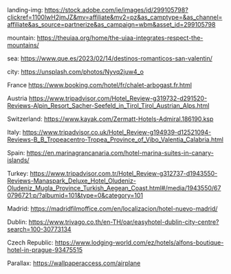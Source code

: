 landing-img:
https://stock.adobe.com/ie/images/id/299105798?clickref=1100lwH2jmJZ&mv=affiliate&mv2=pz&as_camptype=&as_channel=affiliate&as_source=partnerize&as_campaign=wbm&asset_id=299105798

mountain:
https://theuiaa.org/home/the-uiaa-integrates-respect-the-mountains/

sea:
https://www.que.es/2023/02/14/destinos-romanticos-san-valentin/

city:
https://unsplash.com/photos/Nyvq2juw4_o

France
https://www.booking.com/hotel/fr/chalet-arbogast.fr.html

Austria
https://www.tripadvisor.com/Hotel_Review-g319732-d291520-Reviews-Alpin_Resort_Sacher-Seefeld_in_Tirol_Tirol_Austrian_Alps.html

Switzerland:
https://www.kayak.com/Zermatt-Hotels-Admiral.186190.ksp

Italy:
https://www.tripadvisor.co.uk/Hotel_Review-g194939-d12521094-Reviews-B_B_Tropeacentro-Tropea_Province_of_Vibo_Valentia_Calabria.html

Spain:
https://en.marinagrancanaria.com/hotel-marina-suites-in-canary-islands/

Turkey:
https://www.tripadvisor.com.tr/Hotel_Review-g312737-d1943550-Reviews-Manaspark_Deluxe_Hotel_Oludeniz-Oludeniz_Mugla_Province_Turkish_Aegean_Coast.html#/media/1943550/670796721:p/?albumid=101&type=0&category=101

Madrid:
https://madridfilmoffice.com/en/localizacion/hotel-nuevo-madrid/

Dublin:
https://www.trivago.co.th/en-TH/oar/easyhotel-dublin-city-centre?search=100-30773134

Czech Republic:
https://www.lodging-world.com/ez/hotels/alfons-boutique-hotel-in-prague-93475515

Parallax:
https://wallpaperaccess.com/airplane